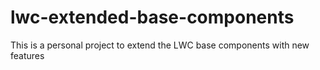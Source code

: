 # lwc-extended-base-components
This is a personal project to extend the LWC base components with new features
